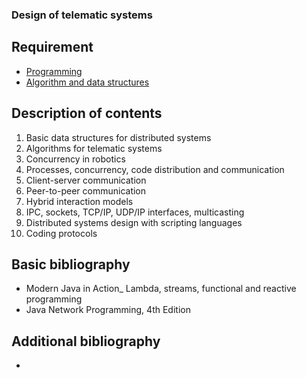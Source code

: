 ### Design of telematic systems

## Requirement

- [Programming](../block1/programming.md)
- [Algorithm and data structures](../block2/algorithms_and_data_structures.md)

## Description of contents

1. Basic data structures for distributed systems
2. Algorithms for telematic systems
3. Concurrency in robotics
4. Processes, concurrency, code distribution and communication
5. Client-server communication
6. Peer-to-peer communication
7. Hybrid interaction models
8. IPC, sockets, TCP/IP, UDP/IP interfaces, multicasting
9. Distributed systems design with scripting languages
10. Coding protocols

## Basic bibliography

- Modern Java in Action_ Lambda, streams, functional and reactive programming
- Java Network Programming, 4th Edition

## Additional bibliography

-